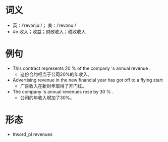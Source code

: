 # 词义
- 英：/ˈrevənjuː/； 美：/ˈrevənuː/
- #n 收入；收益；财政收入；税收收入
# 例句
- This contract represents 20 % of the company 's annual revenue .
	- 这份合约相当于公司20%的年收入。
- Advertising revenue in the new financial year has got off to a flying start
	- 广告收入在新财年取得了开门红。
- The company 's annual revenues rose by 30 % .
	- 公司的年收入增加了30%。
# 形态
- #word_pl revenues
